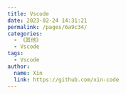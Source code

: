 ```yaml
---
title: Vscode
date: 2023-02-24 14:31:21
permalink: /pages/6a9c34/
categories:
  - 《其他》
  - Vscode
tags:
  - Vscode
author: 
  name: Xin
  link: https://github.com/xin-code
---
```


<br />